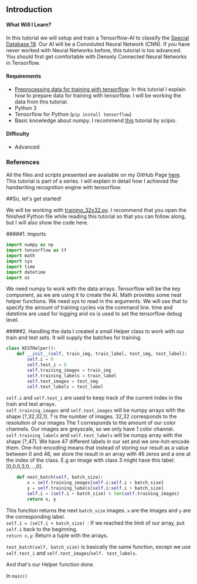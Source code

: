 ## Introduction

#### What Will I Learn?
In this tutorial we will setup and train a Tensorflow-AI to classify the [Special Database 19](https://www.nist.gov/srd/nist-special-database-19).
Our AI will be a Convoluted Neural Network (CNN). If you have never worked with Neural Networks before, this tutorial 
is too advanced. You should first get comfortable with Densely Connected Neural Networks in Tensorflow.  

#### Requirements

- [Preprocessing data for training with tensorflow](https://utopian.io/utopian-io/@leatherwolf/preprocessing-data-for-training-with-tensorflow): 
 In this tutorial I explain how to prepare data for training with tensorflow. I will be
working the data from this tutorial. 
- Python 3
- Tensorflow for Python (`pip install tensorflow`)
- Basic knowledge about numpy. I recommend [this](https://utopian.io/utopian-io/@scipio/learn-python-series-11-numpy-part-1) tutorial by scipio. 

#### Difficulty
- Advanced

### References
All the files and scripts presented are available on my GitHub Page [here](https://github.com/frereit/TensorflowHandwritingRecognition).
This tutorial is part of a series. I will explain in detail how I achieved the handwriting recognition engine with 
tensorflow.

##So, let's get started!

We will be working with [training_32x32.py](https://github.com/frereit/TensorflowHandwritingRecognition/blob/master/training_32x32.py).
I recommend that you open the finished Python file while reading this tutorial so that you can follow along, but I will
also show the code here.

#####1. Imports
```python
import numpy as np
import tensorflow as tf
import math
import sys
import time
import datetime
import os
```
We need numpy to work with the data arrays. Tensorflow will be the key component, as we are using it to create the AI.
Math provides some neat helper functions. We need sys to read in the arguments. We will use that to specify the amount
of training cycles via the command line. time and datetime are used for logging and os is used to set the tensorflow 
debug level. 

#####2. Handling the data
I created a small Helper class to work with our train and test sets. It will supply the batches for training. 

```python
class NISTHelper():
    def __init__(self, train_img, train_label, test_img, test_label):
        self.i = 0
        self.test_i = 0
        self.training_images = train_img
        self.training_labels = train_label
        self.test_images = test_img
        self.test_labels = test_label
```
`self.i` and `self.test_i` are used to keep track of the current index in the train and test arrays.\
`self.training_images` and `self.test_images` will be numpy arrays with the shape [?,32,32,1]. ? is the number of images.
32,32 corresponds to the resolution of our images The 1 corresponds to the amount of our color channels. Our images are
greyscale, so we only have 1 color channel. \
`self.training_labels` and `self.test_labels` will be numpy array with the shape [?,47]. We have 47 different labels in
our set and we one-hot-encode them. One-hot-encoding means that instead of storing our result as a value between 0 and 46,
we store the result in an array with 46 zeros and a one at the index of the class. E.g an image with class 3 might have
this label: [0,0,0,3,0,...,0]. 

```python
    def next_batch(self, batch_size):
        x = self.training_images[self.i:self.i + batch_size]
        y = self.training_labels[self.i:self.i + batch_size]
        self.i = (self.i + batch_size) % len(self.training_images)
        return x, y
```
This function returns the next `batch_size` images. `x` are the images and `y` are the corresponding label. \
`self.i = (self.i + batch_size) `: If we reached the limit of our array, put `self.i` back to the beginning. \
`return x,y`: Return a tuple with the arrays.

`test_batch(self, batch_size)` is basically the same function, except we use `self.test_i` and `self.test_images`/`self.
test_labels`. 

And that's our Helper function done.

In `main()`

